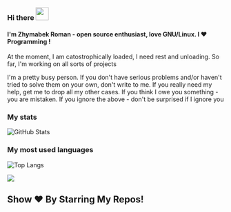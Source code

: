 ### Hi there <a target="_blank"><img src="https://media.giphy.com/media/hvRJCLFzcasrR4ia7z/giphy.gif" width="30px" style="max-width:100%;"></a> 
#### I'm Zhymabek Roman - open source enthusiast, love GNU/Linux. I ❤️ Programming !

At the moment, I am catostrophically loaded, I need rest and unloading. So far, I'm working on all sorts of projects

I'm a pretty busy person. If you don't have serious problems and/or haven't tried to solve them on your own, don't write to me. If you really need my help, get me to drop all my other cases. If you think I owe you something - you are mistaken. If you ignore the above - don't be surprised if I ignore you

### My stats
![GitHub Stats](https://github-readme-stats.vercel.app/api?username=ZhymabekRoman&show_icons=true&bg_color=000000&title_color=FFFFFF&icon_color=FFFFFF&text_color=FFFFFF)
### My most used languages
![Top Langs](https://github-readme-stats.vercel.app/api/top-langs/?username=ZhymabekRoman&layout=compact&show_icons=true&bg_color=000000&title_color=FFFFFF&icon_color=FFFFFF&text_color=FFFFFF)

![](https://komarev.com/ghpvc/?username=ZhymabekRoman&style=flat-square&color=blueviolet)
## Show ❤️ By Starring My Repos!
